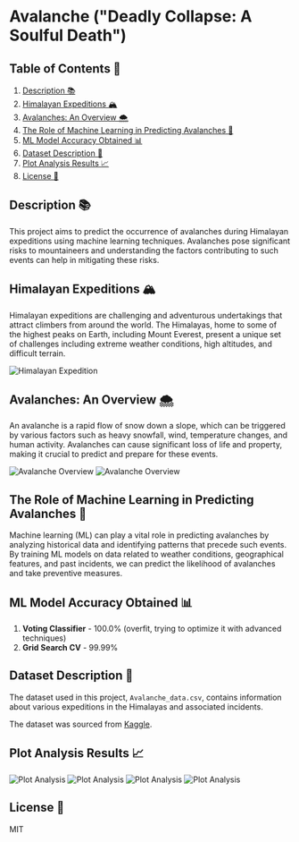 # Avalanche ("Deadly Collapse: A Soulful Death")

## Table of Contents 📜

1. [Description 📚](#description-)
2. [Himalayan Expeditions 🏔️](#himalayan-expeditions-)
3. [Avalanches: An Overview 🌨️](#avalanches-an-overview-)
4. [The Role of Machine Learning in Predicting Avalanches 🤖](#the-role-of-machine-learning-in-predicting-avalanches-)
5. [ML Model Accuracy Obtained 📊](#ml-model-accuracy-obtained-)
6. [Dataset Description 📁](#dataset-description-)
7. [Plot Analysis Results 📈](#plot-analysis-results-)
8. [License 📜](#license-)

## Description 📚

This project aims to predict the occurrence of avalanches during Himalayan expeditions using machine learning techniques. Avalanches pose significant risks to mountaineers and understanding the factors contributing to such events can help in mitigating these risks.

## Himalayan Expeditions 🏔️

Himalayan expeditions are challenging and adventurous undertakings that attract climbers from around the world. The Himalayas, home to some of the highest peaks on Earth, including Mount Everest, present a unique set of challenges including extreme weather conditions, high altitudes, and difficult terrain.

![Himalayan Expedition](https://alev.biz/wp-content/uploads/2017/12/everest.jpg)

## Avalanches: An Overview 🌨️

An avalanche is a rapid flow of snow down a slope, which can be triggered by various factors such as heavy snowfall, wind, temperature changes, and human activity. Avalanches can cause significant loss of life and property, making it crucial to predict and prepare for these events.

 ![Avalanche Overview](image-1.png)
 ![Avalanche Overview](image-2.png)

## The Role of Machine Learning in Predicting Avalanches 🤖

Machine learning (ML) can play a vital role in predicting avalanches by analyzing historical data and identifying patterns that precede such events. By training ML models on data related to weather conditions, geographical features, and past incidents, we can predict the likelihood of avalanches and take preventive measures.

## ML Model Accuracy Obtained 📊

1. **Voting Classifier** - 100.0% (overfit, trying to optimize it with advanced techniques)
2. **Grid Search CV** - 99.99%

## Dataset Description 📁

The dataset used in this project, `Avalanche_data.csv`, contains information about various expeditions in the Himalayas and associated incidents.

The dataset was sourced from [Kaggle](https://www.kaggle.com/datasets/raskoshik/himalayan-expeditions).

## Plot Analysis Results 📈

 ![Plot Analysis](image.png)
 ![Plot Analysis](output2.png)
 ![Plot Analysis](pairplot.png)
 ![Plot Analysis](output.png)

## License 📜

MIT
